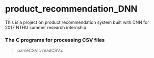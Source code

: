 # product_recommendation_DNN

This is a project on product recommendation system built with DNN for 2017 NTHU summer research internship

### The C programs for processing CSV files

> parseCSV.c 
> readCSV.c


